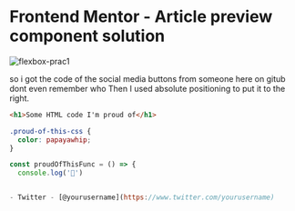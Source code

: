# Frontend Mentor - Article preview component solution
![flexbox-prac1](https://user-images.githubusercontent.com/105224244/181919423-22b02765-d765-4e72-94b7-5b330d90b0b9.jpg)

so i got the code of the social media buttons from someone here on gitub dont even remember who
Then I used absolute positioning to put it to the right.

```html
<h1>Some HTML code I'm proud of</h1>
```
```css
.proud-of-this-css {
  color: papayawhip;
}
```
```js
const proudOfThisFunc = () => {
  console.log('🎉')


- Twitter - [@yourusername](https://www.twitter.com/yourusername)
